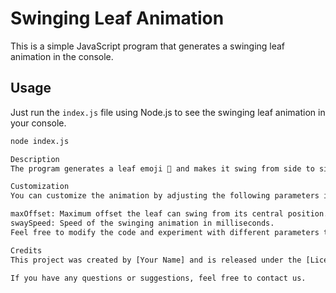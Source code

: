 # Swinging Leaf Animation

This is a simple JavaScript program that generates a swinging leaf animation in the console.

## Usage

Just run the `index.js` file using Node.js to see the swinging leaf animation in your console.

```bash
node index.js

Description
The program generates a leaf emoji 🍃 and makes it swing from side to side within a certain range of motion. It creates a random offset for each swing, providing a natural and organic movement to the leaf. The animation continuously loops with a specified speed.

Customization
You can customize the animation by adjusting the following parameters in the index.js file:

maxOffset: Maximum offset the leaf can swing from its central position.
swaySpeed: Speed of the swinging animation in milliseconds.
Feel free to modify the code and experiment with different parameters to achieve your desired animation effects!

Credits
This project was created by [Your Name] and is released under the [License Name] license.

If you have any questions or suggestions, feel free to contact us.


